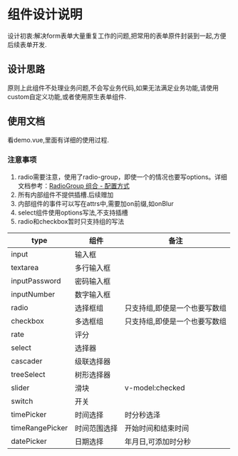 # 组件设计说明

设计初衷:解决form表单大量重复工作的问题,把常用的表单原件封装到一起,方便后续表单开发.

## 设计思路

原则上此组件不处理业务问题,不会写业务代码,如果无法满足业务功能,请使用custom自定义功能,或者使用原生表单组件.

## 使用文档

看demo.vue,里面有详细的使用过程.

### 注意事项

1. radio需要注意，使用了radio-group，即使一个的情况也要写options。详细文档参考：[RadioGroup 组合 - 配置方式](https://blue-whale.haier.net/design-vue/components/radio)
2. 所有内部组件不提供插槽.后续赠加
3. 内部组件的事件可以写在attrs中,需要加on前缀,如onBlur
4. select组件使用options写法,不支持插槽
5. radio和checkbox暂时只支持组的写法

| type | 组件     | 备注              |
|------|--------|-----------------|
| input  | 输入框    |
| textarea  | 多行输入框  |
| inputPassword  | 密码输入框  |
| inputNumber  | 数字输入框  |
| radio  | 选择框组   | 只支持组,即使是一个也要写数组 |
| checkbox  | 多选框组   |只支持组,即使是一个也要写数组 |
| rate  | 评分     |
| select  | 选择器    |
| cascader  | 级联选择器  |
| treeSelect  | 树形选择器  |
| slider  | 滑块     |v-model:checked|
| switch  | 开关     |
| timePicker  | 时间选择   | 时分秒选泽           |
| timeRangePicker  | 时间范围选择 | 开始时间和结束时间       |
| datePicker  | 日期选择   | 年月日,可添加时分秒      |



